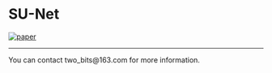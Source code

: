 # SU-Net
[![paper](https://img.shields.io/badge/arXiv-Paper-brightgreen)](https://arxiv.org/abs/2302.10602)
<hr>
You can contact two_bits@163.com for more information.

